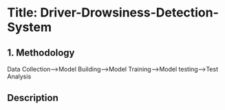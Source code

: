# Title: Driver-Drowsiness-Detection-System
## 1. Methodology
Data Collection-->Model Building-->Model Training-->Model testing-->Test Analysis
## Description

